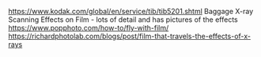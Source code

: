 https://www.kodak.com/global/en/service/tib/tib5201.shtml Baggage X-ray Scanning Effects on Film - lots of detail and has pictures of the effects
https://www.popphoto.com/how-to/fly-with-film/
https://richardphotolab.com/blogs/post/film-that-travels-the-effects-of-x-rays